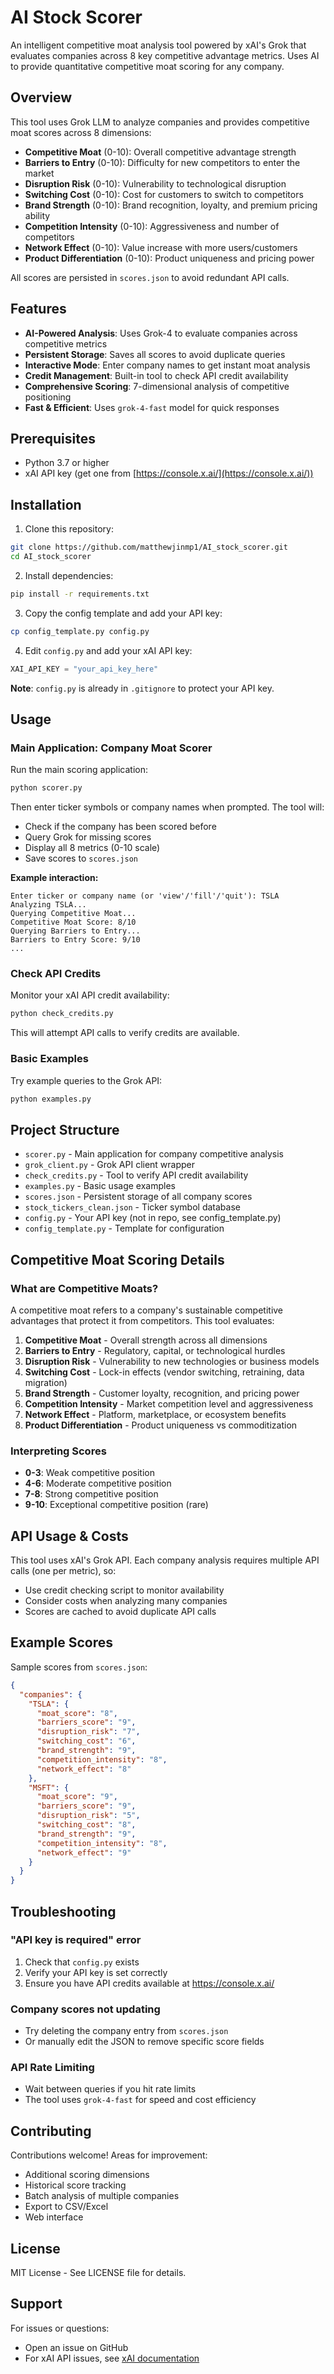 # AI Stock Scorer

An intelligent competitive moat analysis tool powered by xAI's Grok that evaluates companies across 8 key competitive advantage metrics. Uses AI to provide quantitative competitive moat scoring for any company.

## Overview

This tool uses Grok LLM to analyze companies and provides competitive moat scores across 8 dimensions:
- **Competitive Moat** (0-10): Overall competitive advantage strength
- **Barriers to Entry** (0-10): Difficulty for new competitors to enter the market
- **Disruption Risk** (0-10): Vulnerability to technological disruption
- **Switching Cost** (0-10): Cost for customers to switch to competitors
- **Brand Strength** (0-10): Brand recognition, loyalty, and premium pricing ability
- **Competition Intensity** (0-10): Aggressiveness and number of competitors
- **Network Effect** (0-10): Value increase with more users/customers
- **Product Differentiation** (0-10): Product uniqueness and pricing power

All scores are persisted in `scores.json` to avoid redundant API calls.

## Features

- **AI-Powered Analysis**: Uses Grok-4 to evaluate companies across competitive metrics
- **Persistent Storage**: Saves all scores to avoid duplicate queries
- **Interactive Mode**: Enter company names to get instant moat analysis
- **Credit Management**: Built-in tool to check API credit availability
- **Comprehensive Scoring**: 7-dimensional analysis of competitive positioning
- **Fast & Efficient**: Uses `grok-4-fast` model for quick responses

## Prerequisites

- Python 3.7 or higher
- xAI API key (get one from [https://console.x.ai/](https://console.x.ai/))

## Installation

1. Clone this repository:
```bash
git clone https://github.com/matthewjinmp1/AI_stock_scorer.git
cd AI_stock_scorer
```

2. Install dependencies:
```bash
pip install -r requirements.txt
```

3. Copy the config template and add your API key:
```bash
cp config_template.py config.py
```

4. Edit `config.py` and add your xAI API key:
```python
XAI_API_KEY = "your_api_key_here"
```

**Note**: `config.py` is already in `.gitignore` to protect your API key.

## Usage

### Main Application: Company Moat Scorer

Run the main scoring application:

```bash
python scorer.py
```

Then enter ticker symbols or company names when prompted. The tool will:
- Check if the company has been scored before
- Query Grok for missing scores
- Display all 8 metrics (0-10 scale)
- Save scores to `scores.json`

**Example interaction:**
```
Enter ticker or company name (or 'view'/'fill'/'quit'): TSLA
Analyzing TSLA...
Querying Competitive Moat...
Competitive Moat Score: 8/10
Querying Barriers to Entry...
Barriers to Entry Score: 9/10
...
```

### Check API Credits

Monitor your xAI API credit availability:

```bash
python check_credits.py
```

This will attempt API calls to verify credits are available.

### Basic Examples

Try example queries to the Grok API:

```bash
python examples.py
```

## Project Structure

- `scorer.py` - Main application for company competitive analysis
- `grok_client.py` - Grok API client wrapper
- `check_credits.py` - Tool to verify API credit availability
- `examples.py` - Basic usage examples
- `scores.json` - Persistent storage of all company scores
- `stock_tickers_clean.json` - Ticker symbol database
- `config.py` - Your API key (not in repo, see config_template.py)
- `config_template.py` - Template for configuration

## Competitive Moat Scoring Details

### What are Competitive Moats?

A competitive moat refers to a company's sustainable competitive advantages that protect it from competitors. This tool evaluates:

1. **Competitive Moat** - Overall strength across all dimensions
2. **Barriers to Entry** - Regulatory, capital, or technological hurdles
3. **Disruption Risk** - Vulnerability to new technologies or business models
4. **Switching Cost** - Lock-in effects (vendor switching, retraining, data migration)
5. **Brand Strength** - Customer loyalty, recognition, and pricing power
6. **Competition Intensity** - Market competition level and aggressiveness
7. **Network Effect** - Platform, marketplace, or ecosystem benefits
8. **Product Differentiation** - Product uniqueness vs commoditization

### Interpreting Scores

- **0-3**: Weak competitive position
- **4-6**: Moderate competitive position
- **7-8**: Strong competitive position
- **9-10**: Exceptional competitive position (rare)

## API Usage & Costs

This tool uses xAI's Grok API. Each company analysis requires multiple API calls (one per metric), so:
- Use credit checking script to monitor availability
- Consider costs when analyzing many companies
- Scores are cached to avoid duplicate API calls

## Example Scores

Sample scores from `scores.json`:

```json
{
  "companies": {
    "TSLA": {
      "moat_score": "8",
      "barriers_score": "9",
      "disruption_risk": "7",
      "switching_cost": "6",
      "brand_strength": "9",
      "competition_intensity": "8",
      "network_effect": "8"
    },
    "MSFT": {
      "moat_score": "9",
      "barriers_score": "9",
      "disruption_risk": "5",
      "switching_cost": "8",
      "brand_strength": "9",
      "competition_intensity": "8",
      "network_effect": "9"
    }
  }
}
```

## Troubleshooting

### "API key is required" error
1. Check that `config.py` exists
2. Verify your API key is set correctly
3. Ensure you have API credits available at https://console.x.ai/

### Company scores not updating
- Try deleting the company entry from `scores.json`
- Or manually edit the JSON to remove specific score fields

### API Rate Limiting
- Wait between queries if you hit rate limits
- The tool uses `grok-4-fast` for speed and cost efficiency

## Contributing

Contributions welcome! Areas for improvement:
- Additional scoring dimensions
- Historical score tracking
- Batch analysis of multiple companies
- Export to CSV/Excel
- Web interface

## License

MIT License - See LICENSE file for details.

## Support

For issues or questions:
- Open an issue on GitHub
- For xAI API issues, see [xAI documentation](https://docs.x.ai/)

